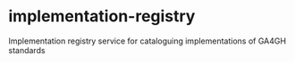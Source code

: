 # implementation-registry
Implementation registry service for cataloguing implementations of GA4GH standards 
